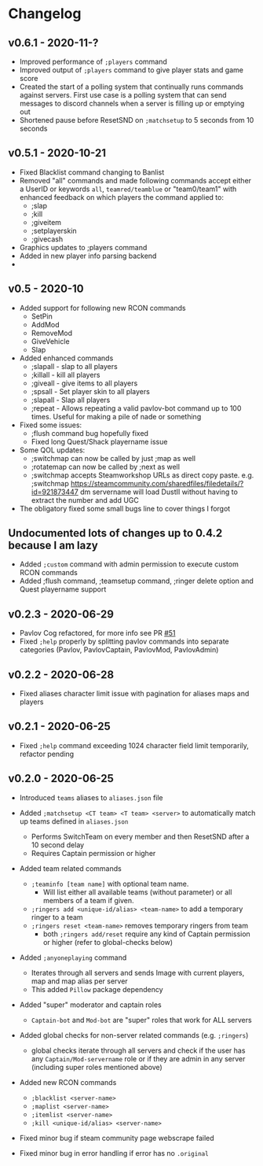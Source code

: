 # Changelog

## v0.6.1 - 2020-11-?
- Improved performance of `;players` command
- Improved output of `;players` command to give player stats and game score
- Created the start of a polling system that continually runs commands against servers. First use case is a polling system that can send messages to discord channels when a server is filling up or emptying out
- Shortened pause before ResetSND on `;matchsetup` to 5 seconds from 10 seconds

## v0.5.1 - 2020-10-21
- Fixed Blacklist command changing to Banlist
- Removed "all" commands and made following commands accept either a UserID or keywords ``all``, ``teamred/teamblue`` or "team0/team1" with enhanced feedback on which players the command applied to:
	- ;slap
	- ;kill
	- ;giveitem
	- ;setplayerskin
	- ;givecash
- Graphics updates to ;players command
- Added in new player info parsing backend
- 
## v0.5 - 2020-10
- Added support for following new RCON commands
	- SetPin
	- AddMod
	- RemoveMod
	- GiveVehicle
	- Slap
- Added enhanced commands
	- ;slapall - slap to all players
	- ;killall - kill all players
	- ;giveall - give items to all players
	- ;spsall - Set player skin to all players
	- ;slapall - Slap all players
	- ;repeat - Allows repeating a valid pavlov-bot command up to 100 times. Useful for making a pile of nade or something
- Fixed some issues:
	- ;flush command bug hopefully fixed
	- Fixed long Quest/Shack playername issue
- Some QOL updates:
	- ;switchmap can now be called by just ;map as well
	- ;rotatemap can now be called by ;next as well
	- ;switchmap accepts Steamworkshop URLs as direct copy paste. e.g. ;switchmap https://steamcommunity.com/sharedfiles/filedetails/?id=921873447 dm servername will load DustII without having to extract the number and add UGC
- The obligatory fixed some small bugs line to cover things I forgot

## Undocumented lots of changes up to 0.4.2 because I am lazy
- Added `;custom` command with admin permission to execute custom RCON commands
- Added ;flush command, ;teamsetup command, ;ringer delete option and Quest playername support

## v0.2.3 - 2020-06-29
- Pavlov Cog refactored, for more info see PR [#51](https://github.com/makupi/pavlov-bot/pull/51)
- Fixed `;help` properly by splitting pavlov commands into separate categories (Pavlov, PavlovCaptain, PavlovMod, PavlovAdmin)

## v0.2.2 - 2020-06-28
- Fixed aliases character limit issue with pagination for aliases maps and players

## v0.2.1 - 2020-06-25
- Fixed `;help` command exceeding 1024 character field limit temporarily, refactor pending

## v0.2.0 - 2020-06-25
- Introduced `teams` aliases to `aliases.json` file
- Added `;matchsetup <CT team> <T team> <server>` to automatically match up teams defined in `aliases.json`
    - Performs SwitchTeam on every member and then ResetSND after a 10 second delay
    - Requires Captain permission or higher
- Added team related commands
    - `;teaminfo [team name]` with optional team name.
        - Will list either all available teams (without parameter) or all members of a team if given.
    - `;ringers add <unique-id/alias> <team-name>` to add a temporary ringer to a team
    - `;ringers reset <team-name>` removes temporary ringers from team
        - both `;ringers add/reset` require any kind of Captain permission or higher (refer to global-checks below)
   
- Added `;anyoneplaying` command
    - Iterates through all servers and sends Image with current players, map and map alias per server
    - This added `Pillow` package dependency 
- Added "super" moderator and captain roles
    - `Captain-bot` and `Mod-bot` are "super" roles that work for ALL servers
- Added global checks for non-server related commands (e.g. `;ringers`)
    - global checks iterate through all servers and check if the user has any 
    `Captain/Mod-servername` role or if they are admin in any server (including super roles mentioned above)
 - Added new RCON commands 
    - `;blacklist <server-name>`
    - `;maplist <server-name>`
    - `;itemlist <server-name>`
    - `;kill <unique-id/alias> <server-name>`
    
- Fixed minor bug if steam community page webscrape failed
- Fixed minor bug in error handling if error has no `.original`
